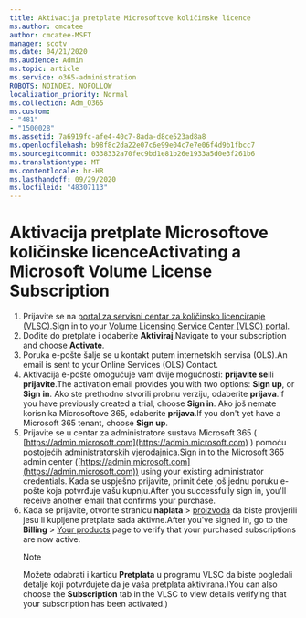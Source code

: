 ```yaml
---
title: Aktivacija pretplate Microsoftove količinske licence
ms.author: cmcatee
author: cmcatee-MSFT
manager: scotv
ms.date: 04/21/2020
ms.audience: Admin
ms.topic: article
ms.service: o365-administration
ROBOTS: NOINDEX, NOFOLLOW
localization_priority: Normal
ms.collection: Adm_O365
ms.custom:
- "481"
- "1500028"
ms.assetid: 7a6919fc-afe4-40c7-8ada-d8ce523ad8a8
ms.openlocfilehash: b98f8c2da22e07c6e99e04c7e7e06f4d9b1fbcc7
ms.sourcegitcommit: 0338332a70fec9bd1e81b26e1933a5d0e3f261b6
ms.translationtype: MT
ms.contentlocale: hr-HR
ms.lasthandoff: 09/29/2020
ms.locfileid: "48307113"
---
```

# <a name="activating-a-microsoft-volume-license-subscription"></a><span data-ttu-id="1c981-102">Aktivacija pretplate Microsoftove količinske licence</span><span class="sxs-lookup"><span data-stu-id="1c981-102">Activating a Microsoft Volume License Subscription</span></span>

1. <span data-ttu-id="1c981-103">Prijavite se na [portal za servisni centar za količinsko licenciranje (VLSC)](https://go.microsoft.com/fwlink/p/?LinkId=329762).</span><span class="sxs-lookup"><span data-stu-id="1c981-103">Sign in to your [Volume Licensing Service Center (VLSC) portal](https://go.microsoft.com/fwlink/p/?LinkId=329762).</span></span>
2. <span data-ttu-id="1c981-104">Dođite do pretplate i odaberite **Aktiviraj**.</span><span class="sxs-lookup"><span data-stu-id="1c981-104">Navigate to your subscription and choose **Activate**.</span></span>
3. <span data-ttu-id="1c981-105">Poruka e-pošte šalje se u kontakt putem internetskih servisa (OLS).</span><span class="sxs-lookup"><span data-stu-id="1c981-105">An email is sent to your Online Services (OLS) Contact.</span></span>
4. <span data-ttu-id="1c981-106">Aktivacija e-pošte omogućuje vam dvije mogućnosti: **prijavite se**ili **prijavite**.</span><span class="sxs-lookup"><span data-stu-id="1c981-106">The activation email provides you with two options: **Sign up**, or **Sign in**.</span></span> <span data-ttu-id="1c981-107">Ako ste prethodno stvorili probnu verziju, odaberite **prijava**.</span><span class="sxs-lookup"><span data-stu-id="1c981-107">If you have previously created a trial, choose **Sign in**.</span></span> <span data-ttu-id="1c981-108">Ako još nemate korisnika Microsoftove 365, odaberite **prijava**.</span><span class="sxs-lookup"><span data-stu-id="1c981-108">If you don't yet have a Microsoft 365 tenant, choose **Sign up**.</span></span>
5. <span data-ttu-id="1c981-109">Prijavite se u centar za administratore sustava Microsoft 365 ( [https://admin.microsoft.com](https://admin.microsoft.com) ) pomoću postojećih administratorskih vjerodajnica.</span><span class="sxs-lookup"><span data-stu-id="1c981-109">Sign in to the Microsoft 365 admin center ([https://admin.microsoft.com](https://admin.microsoft.com)) using your existing administrator credentials.</span></span> <span data-ttu-id="1c981-110">Kada se uspješno prijavite, primit ćete još jednu poruku e-pošte koja potvrđuje vašu kupnju.</span><span class="sxs-lookup"><span data-stu-id="1c981-110">After you successfully sign in, you'll receive another email that confirms your purchase.</span></span>
6. <span data-ttu-id="1c981-111">Kada se prijavite, otvorite stranicu **naplata** \> [proizvoda](https://go.microsoft.com/fwlink/p/?linkid=842054) da biste provjerili jesu li kupljene pretplate sada aktivne.</span><span class="sxs-lookup"><span data-stu-id="1c981-111">After you've signed in, go to the **Billing** \> [Your products](https://go.microsoft.com/fwlink/p/?linkid=842054) page to verify that your purchased subscriptions are now active.</span></span> 
    > [!NOTE]
    > <span data-ttu-id="1c981-112">Možete odabrati i karticu **Pretplata** u programu VLSC da biste pogledali detalje koji potvrđujete da je vaša pretplata aktivirana.)</span><span class="sxs-lookup"><span data-stu-id="1c981-112">You can also choose the **Subscription** tab in the VLSC to view details verifying that your subscription has been activated.)</span></span>
